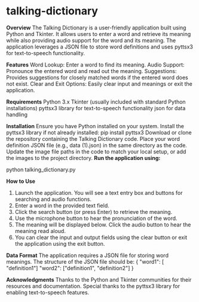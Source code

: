 # talking-dictionary

**Overview**
The Talking Dictionary is a user-friendly application built using Python and Tkinter. It allows users to enter a word and retrieve its meaning while also providing audio support for the word and its meaning. The application leverages a JSON file to store word definitions and uses pyttsx3 for text-to-speech functionality.

**Features**
Word Lookup: Enter a word to find its meaning.
Audio Support: Pronounce the entered word and read out the meaning.
Suggestions: Provides suggestions for closely matched words if the entered word does not exist.
Clear and Exit Options: Easily clear input and meanings or exit the application.

**Requirements**
Python 3.x
Tkinter (usually included with standard Python installations)
pyttsx3 library for text-to-speech functionality
json for data handling

**Installation**
Ensure you have Python installed on your system.
Install the pyttsx3 library if not already installed:
pip install pyttsx3
Download or clone the repository containing the Talking Dictionary code.
Place your word definition JSON file (e.g., data (1).json) in the same directory as the code.
Update the image file paths in the code to match your local setup, or add the images to the project directory.
**Run the application using:**

python talking_dictionary.py

**How to Use**
1. Launch the application. You will see a text entry box and buttons for searching and audio functions.
2. Enter a word in the provided text field.
3. Click the search button (or press Enter) to retrieve the meaning.
4. Use the microphone button to hear the pronunciation of the word.
5. The meaning will be displayed below. Click the audio button to hear the meaning read aloud.
6. You can clear the input and output fields using the clear button or exit the application using the exit button.

**Data Format**
The application requires a JSON file for storing word meanings. The structure of the JSON file should be:
{
    "word1": [ "definition1"]
    "word2": ["definition1", "definition2"]
}


**Acknowledgments**
Thanks to the Python and Tkinter communities for their resources and documentation.
Special thanks to the pyttsx3 library for enabling text-to-speech features.




